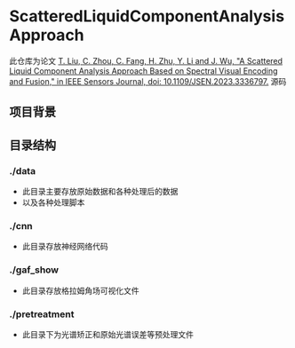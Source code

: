 # ScatteredLiquidComponentAnalysisApproach



此仓库为论文 [T. Liu, C. Zhou, C. Fang, H. Zhu, Y. Li and J. Wu, "A Scattered Liquid Component Analysis Approach Based on Spectral Visual Encoding and Fusion," in IEEE Sensors Journal, doi: 10.1109/JSEN.2023.3336797.](https://ieeexplore.ieee.org/document/10341277) 源码



## 项目背景





## 目录结构

### ./data

- 此目录主要存放原始数据和各种处理后的数据
- 以及各种处理脚本

### ./cnn

- 此目录存放神经网络代码

### ./gaf_show

- 此目录存放格拉姆角场可视化文件

### ./pretreatment

- 此目录下为光谱矫正和原始光谱误差等预处理文件







